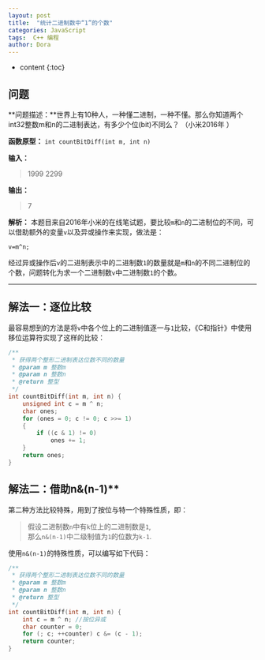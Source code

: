 ```yaml
---
layout: post
title:  "统计二进制数中“1”的个数"
categories: JavaScript
tags:  C++ 编程
author: Dora
---
```


* content
{:toc}

## 问题

**问题描述：**世界上有10种人，一种懂二进制，一种不懂。那么你知道两个int32整数m和n的二进制表达，有多少个位(bit)不同么？ （小米2016年 ）

**函数原型：** `int countBitDiff(int m, int n)`

**输入：**
>1999 2299

**输出：**
>7





**解析：** 本题目来自2016年小米的在线笔试题，要比较`m`和`n`的二进制位的不同，可以借助额外的变量`v`以及异或操作来实现，做法是：

    v=m^n;
    
经过异或操作后`v`的二进制表示中的二进制数`1`的数量就是`m`和`n`的不同二进制位的个数，问题转化为求一个二进制数`v`中二进制数`1`的个数。

------------------------------

## 解法一：逐位比较

最容易想到的方法是将`v`中各个位上的二进制值逐一与`1`比较，《C和指针》中使用移位运算符实现了这样的比较：
```cpp
/**
 * 获得两个整形二进制表达位数不同的数量
 * @param m 整数m
 * @param n 整数n
 * @return 整型
 */
int countBitDiff(int m, int n) {
	unsigned int c = m ^ n; 
	char ones;
	for (ones = 0; c != 0; c >>= 1)
	{
		if ((c & 1) != 0)
			ones += 1;
	}
	return ones;
}
```    
## 解法二：借助n&(n-1)**

第二种方法比较特殊，用到了按位与特一个特殊性质，即：

>假设二进制数`n`中有`k`位上的二进制数是`1`,     
>那么`n&(n-1)`中二级制值为`1`的位数为`k-1`.

使用`n&(n-1)`的特殊性质，可以编写如下代码：
```cpp
/**
 * 获得两个整形二进制表达位数不同的数量
 * @param m 整数m
 * @param n 整数n
 * @return 整型
 */
int countBitDiff(int m, int n) {
	int c = m ^ n; //按位异或
	char counter = 0;
	for (; c; ++counter) c &= (c - 1);
	return counter;
}
```
